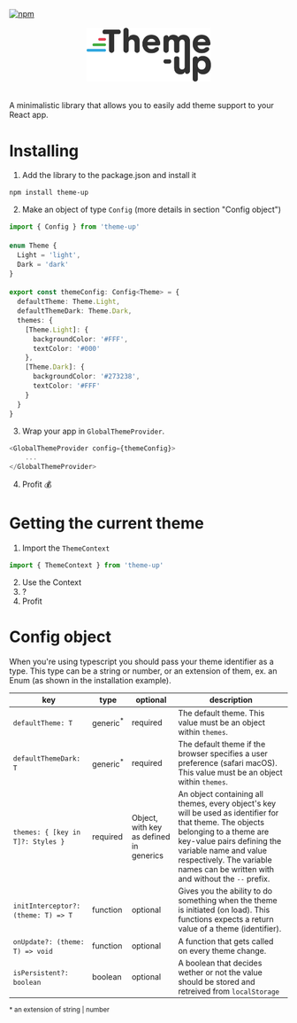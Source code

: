 <a href="https://www.npmjs.com/package/theme-up">
	<img alt="npm" src="https://img.shields.io/npm/dw/theme-up.svg">
</a>
<br />
<br />

<div align="center">
	<img alt="theme-up logo" src="https://raw.githubusercontent.com/MikeDuister/theme-up/master/logo.png" width="225px" />
</div>
<br />

A minimalistic library that allows you to easily add theme support to your React app.

# Installing

1. Add the library to the package.json and install it
```bash
npm install theme-up
```
2. Make an object of type `Config` (more details in section "Config object")
```TypeScript
import { Config } from 'theme-up'

enum Theme {
  Light = 'light',
  Dark = 'dark'
}

export const themeConfig: Config<Theme> = {
  defaultTheme: Theme.Light,
  defaultThemeDark: Theme.Dark,
  themes: {
    [Theme.Light]: {
      backgroundColor: '#FFF',
      textColor: '#000'
    },
    [Theme.Dark]: {
      backgroundColor: '#273238',
      textColor: '#FFF'
    }
  }
}
```
3. Wrap your app in `GlobalThemeProvider`.
```TypeScript
<GlobalThemeProvider config={themeConfig}>
	...
</GlobalThemeProvider>
```
4. Profit 💰

# Getting the current theme
1. Import the `ThemeContext`
```typescript
import { ThemeContext } from 'theme-up'
```
2. Use the Context
3. ?
4. Profit

# Config object
When you're using typescript you should pass your theme identifier as a type. This type can be a string or number, or an extension of them, ex. an Enum (as shown in the installation example).

| key | type | optional | description |
| --- | --- | --- | --- |
| `defaultTheme: T` | generic<sup>*</sup> | required | The default theme. This value must be an object within `themes`. |
| `defaultThemeDark: T` | generic<sup>*</sup> | required | The default theme if the browser specifies a user preference (safari macOS). This value must be an object within `themes`. |
| `themes: { [key in T]?: Styles }` | required | Object, with key as defined in generics | An object containing all themes, every object's key will be used as identifier for that theme. The objects belonging to a theme are key-value pairs defining the variable name and value respectively. The variable names can be written with and without the `--` prefix. |
| `initInterceptor?: (theme: T) => T` | function | optional | Gives you the ability to do something when the theme is initiated (on load). This functions expects a return value of a theme (identifier). |
| `onUpdate?: (theme: T) => void` | function | optional | A function that gets called on every theme change. |
| `isPersistent?: boolean` | boolean | optional | A boolean that decides wether or not the value should be stored and retreived from `localStorage` |


<sup>* an extension of string | number</sup>
